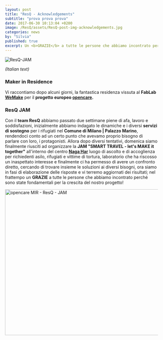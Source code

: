 ```yaml
---
layout: post
title: "ResQ - Acknowledgements"
subtitle: "prova prova prova"
date: 2017-06-30 10:13:04 +0200
image: /ResQ/assets/ResQ-post-img-acknowledgements.jpg
categories: news
by: "Silvia"
published: true
excerpt: Un <b>GRAZIE</b> a tutte le persone che abbiamo incontrato perché sono state fondamentali per la crescita del nostro progetto!
---
```


<img src="https://opencarecc.github.io/ResQ/assets/ResQ-post-img-acknowledgements.jpg" alt="ResQ-JAM">

<i>(Italian text)</i>

### Maker in Residence
Vi raccontiamo dopo alcuni giorni, la fantastica residenza vissuta al <b>FabLab [WeMake](wemake.cc)</b> per il <b>progetto europeo [opencare](opencare.cc).</b>


### ResQ JAM
Con il <b>team ResQ</b> abbiamo passato due settimane piene di afa, lavoro e soddisfazioni, inizialmente abbiamo indagato le dinamiche e i diversi <b>servizi di sostegno</b> per i rifugiati nel <b>Comune di Milano | Palazzo Marino</b>, rendendoci conto ad un certo punto che avevamo proprio bisogno di parlare con loro, i protagonisti.
Allora dopo diversi tentativi, domenica siamo finalmente riusciti ad organizzare la <b>JAM "SMART TRAVEL - let's MAKE it together"</b> all'interno del centro <b>[Naga Har](http://www.naga.it/index.php/centro-har.html)</b>
luogo di ascolto e di accoglienza per richiedenti asilo, rifugiati e vittime di tortura, laboratorio che ha riscosso un inaspettato interesse e finalmente ci ha permesso di avere un confronto diretto, cercando di trovare insieme le soluzioni ai diversi bisogni, ora siamo in fasi di elaborazione delle risposte e vi terremo aggiornati dei risultati; nel frattempo un <b>GRAZIE</b> a tutte le persone che abbiamo incontrato perché sono state fondamentali per la crescita del nostro progetto!

<a data-flickr-embed="true"  href="https://www.flickr.com/photos/wemake_cc/albums/72157687834993046" title="opencare MIR - ResQ - JAM"><img src="https://farm5.staticflickr.com/4434/35898149664_fd6ea0b242_z.jpg" width="640" height="480" alt="opencare MIR - ResQ - JAM"></a><script async src="//embedr.flickr.com/assets/client-code.js" charset="utf-8"></script>
